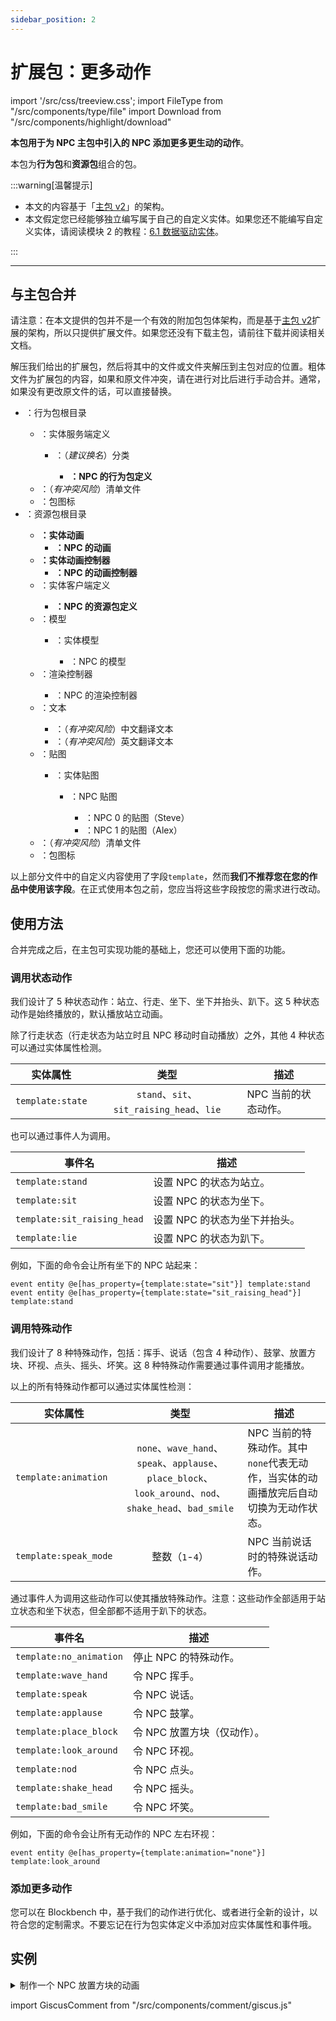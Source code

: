 ```yaml
---
sidebar_position: 2
---
```


# 扩展包：更多动作

import '/src/css/treeview.css';
import FileType from "/src/components/type/file"
import Download from "/src/components/highlight/download"

<Download url="https://app.nekodrive.net/s/8r3f1"/>

**本包用于为 NPC 主包中引入的 NPC 添加更多更生动的动作**。

本包为**行为包**和**资源包**组合的包。

:::warning[温馨提示]

- 本文的内容基于「[主包 v2](main_v2)」的架构。
- 本文假定您已经能够独立编写属于自己的自定义实体。如果您还不能编写自定义实体，请阅读模块 2 的教程：[6.1 数据驱动实体](/docs/tutorials/a2_addons/b6_data_driven_entities/c1_data_driven_entities)。

:::

---

## 与主包合并

请注意：在本文提供的包并不是一个有效的附加包包体架构，而是基于[主包 v2](main_v2)扩展的架构，所以只提供扩展文件。如果您还没有下载主包，请前往下载并阅读相关文档。

解压我们给出的扩展包，然后将其中的文件或文件夹解压到主包对应的位置。粗体文件为扩展包的内容，如果和原文件冲突，请在进行对比后进行手动合并。通常，如果没有更改原文件的话，可以直接替换。

<treeview>

- <FileType type="folder" name="BP_npc"/>：行为包根目录
  - <FileType type="folder" name="entities"/>：实体服务端定义
    - <FileType type="folder" name="template"/>：（*建议换名*）分类
      - **<FileType type="file" name="npc.server_entity.json"/>：NPC 的行为包定义**
  - <FileType type="file" name="manifest.json"/>：（*有冲突风险*）清单文件
  - <FileType type="image" name="pack_icon.png"/>：包图标
- <FileType type="folder" name="RP_npc"/>：资源包根目录
  - **<FileType type="folder" name="animations"/>：实体动画**
    - **<FileType type="file" name="npc.animations.json"/>：NPC 的动画**
  - **<FileType type="folder" name="animation_controllers"/>：实体动画控制器**
    - **<FileType type="file" name="npc.animations.json"/>：NPC 的动画控制器**
  - <FileType type="folder" name="entity"/>：实体客户端定义
    - **<FileType type="file" name="npc.client_entity.json"/>：NPC 的资源包定义**
  - <FileType type="folder" name="models"/>：模型
    - <FileType type="folder" name="entity"/>：实体模型
      - <FileType type="file" name="npc.geo.json"/>：NPC 的模型
  - <FileType type="folder" name="render_controllers"/>：渲染控制器
    - <FileType type="file" name="npc.render_controllers.json"/>：NPC 的渲染控制器
  - <FileType type="folder" name="texts"/>：文本
    - <FileType type="file" name="zh_CN.lang"/>：（*有冲突风险*）中文翻译文本
    - <FileType type="file" name="en_US.lang"/>：（*有冲突风险*）英文翻译文本
  - <FileType type="folder" name="textures"/>：贴图
    - <FileType type="folder" name="entity"/>：实体贴图
      - <FileType type="folder" name="npc"/>：NPC 贴图
        - <FileType type="image" name="0.png"/>：NPC 0 的贴图（Steve）
        - <FileType type="image" name="1.png"/>：NPC 1 的贴图（Alex）
  - <FileType type="file" name="manifest.json"/>：（*有冲突风险*）清单文件
  - <FileType type="image" name="pack_icon.png"/>：包图标

</treeview>

以上部分文件中的自定义内容使用了字段`template`，然而**我们不推荐您在您的作品中使用该字段**。在正式使用本包之前，您应当将这些字段按您的需求进行改动。

## 使用方法

合并完成之后，在主包可实现功能的基础上，您还可以使用下面的功能。

### 调用状态动作

我们设计了 5 种状态动作：站立、行走、坐下、坐下并抬头、趴下。这 5 种状态动作是始终播放的，默认播放站立动画。

除了行走状态（行走状态为站立时且 NPC 移动时自动播放）之外，其他 4 种状态可以通过实体属性检测。

| 实体属性 | 类型 | 描述 |
| --- | :---: | --- |
| `template:state` | `stand`、`sit`、`sit_raising_head`、`lie` | NPC 当前的状态动作。 |

也可以通过事件人为调用。

| 事件名 | 描述 |
| --- | --- |
| `template:stand` | 设置 NPC 的状态为站立。 |
| `template:sit` | 设置 NPC 的状态为坐下。 |
| `template:sit_raising_head` | 设置 NPC 的状态为坐下并抬头。 |
| `template:lie` | 设置 NPC 的状态为趴下。 |

例如，下面的命令会让所有坐下的 NPC 站起来：

```mcfunction
event entity @e[has_property={template:state="sit"}] template:stand
event entity @e[has_property={template:state="sit_raising_head"}] template:stand
```

### 调用特殊动作

我们设计了 8 种特殊动作，包括：挥手、说话（包含 4 种动作）、鼓掌、放置方块、环视、点头、摇头、坏笑。这 8 种特殊动作需要通过事件调用才能播放。

以上的所有特殊动作都可以通过实体属性检测：

| 实体属性 | 类型 | 描述 |
| --- | :---: | --- |
| `template:animation` | `none`、`wave_hand`、`speak`、`applause`、`place_block`、`look_around`、`nod`、`shake_head`、`bad_smile` | NPC 当前的特殊动作。其中`none`代表无动作，当实体的动画播放完后自动切换为无动作状态。 |
| `template:speak_mode` | 整数（`1`-`4`） | NPC 当前说话时的特殊说话动作。 |

通过事件人为调用这些动作可以使其播放特殊动作。注意：这些动作全部适用于站立状态和坐下状态，但全部都不适用于趴下的状态。

| 事件名 | 描述 |
| --- | --- |
| `template:no_animation` | 停止 NPC 的特殊动作。 |
| `template:wave_hand` | 令 NPC 挥手。 |
| `template:speak` | 令 NPC 说话。 |
| `template:applause` | 令 NPC 鼓掌。 |
| `template:place_block` | 令 NPC 放置方块（仅动作）。 |
| `template:look_around` | 令 NPC 环视。 |
| `template:nod` | 令 NPC 点头。 |
| `template:shake_head` | 令 NPC 摇头。 |
| `template:bad_smile` | 令 NPC 坏笑。 |

例如，下面的命令会让所有无动作的 NPC 左右环视：

```mcfunction
event entity @e[has_property={template:animation="none"}] template:look_around
```

### 添加更多动作

您可以在 Blockbench 中，基于我们的动作进行优化、或者进行全新的设计，以符合您的定制需求。不要忘记在行为包实体定义中添加对应实体属性和事件哦。

## 实例

<details>

<summary>制作一个 NPC 放置方块的动画</summary>

执行一次。以放置石头为例，事先需要确定 NPC 的位置、朝向。假设下文的坐标为 NPC 前方的方块。首先执行`init`函数。

```mcfunction title="init.mcfunction" showLineNumbers
event entity @e[type=template:npc] template:place_block
replaceitem entity @e[type=template:npc] slot.weapon.mainhand 0 stone
# 约15ticks的时候出现放置方块的动作
schedule delay add setblock 15t
```

```mcfunction title="setblock.mcfunction" showLineNumbers
setblock 0 0 0 stone
playsound stone.use @a 0 0 0
replaceitem entity @e[type=template:npc] slot.weapon.mainhand 0 air
```

</details>

import GiscusComment from "/src/components/comment/giscus.js"

<GiscusComment/>
